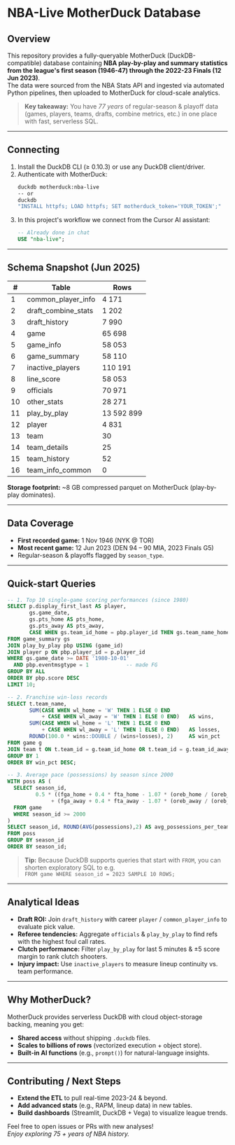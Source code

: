 # NBA-Live MotherDuck Database

## Overview

This repository provides a fully-queryable MotherDuck (DuckDB-compatible) database containing **NBA play-by-play and summary statistics from the league's first season (1946-47) through the 2022-23 Finals (12 Jun 2023)**.  
The data were sourced from the NBA Stats API and ingested via automated Python pipelines, then uploaded to MotherDuck for cloud-scale analytics.

> **Key takeaway:** You have _77 years_ of regular-season & playoff data (games, players, teams, drafts, combine metrics, etc.) in one place with fast, serverless SQL.

---

## Connecting

1. Install the DuckDB CLI (≥ 0.10.3) or use any DuckDB client/driver.
2. Authenticate with MotherDuck:
   ```bash
   duckdb motherduck:nba-live
   -- or
   duckdb
   "INSTALL httpfs; LOAD httpfs; SET motherduck_token='YOUR_TOKEN';"
   ```
3. In this project's workflow we connect from the Cursor AI assistant:
   ```sql
   -- Already done in chat
   USE "nba-live";
   ```

---

## Schema Snapshot (Jun 2025)

| #   | Table               | Rows       |
| --- | ------------------- | ---------- |
| 1   | common_player_info  | 4 171      |
| 2   | draft_combine_stats | 1 202      |
| 3   | draft_history       | 7 990      |
| 4   | game                | 65 698     |
| 5   | game_info           | 58 053     |
| 6   | game_summary        | 58 110     |
| 7   | inactive_players    | 110 191    |
| 8   | line_score          | 58 053     |
| 9   | officials           | 70 971     |
| 10  | other_stats         | 28 271     |
| 11  | play_by_play        | 13 592 899 |
| 12  | player              | 4 831      |
| 13  | team                | 30         |
| 14  | team_details        | 25         |
| 15  | team_history        | 52         |
| 16  | team_info_common    | 0          |

**Storage footprint:** ~8 GB compressed parquet on MotherDuck (play-by-play dominates).

---

## Data Coverage

- **First recorded game:** 1 Nov 1946 (NYK @ TOR)
- **Most recent game:** 12 Jun 2023 (DEN 94 – 90 MIA, 2023 Finals G5)
- Regular-season & playoffs flagged by `season_type`.

---

## Quick-start Queries

```sql
-- 1. Top 10 single-game scoring performances (since 1980)
SELECT p.display_first_last AS player,
       gs.game_date,
       gs.pts_home AS pts_home,
       gs.pts_away AS pts_away,
       CASE WHEN gs.team_id_home = pbp.player_id THEN gs.team_name_home ELSE gs.team_name_away END AS team
FROM game_summary gs
JOIN play_by_play pbp USING (game_id)
JOIN player p ON pbp.player_id = p.player_id
WHERE gs.game_date >= DATE '1980-10-01'
  AND pbp.eventmsgtype = 1            -- made FG
GROUP BY ALL
ORDER BY pbp.score DESC
LIMIT 10;
```

```sql
-- 2. Franchise win-loss records
SELECT t.team_name,
       SUM(CASE WHEN wl_home = 'W' THEN 1 ELSE 0 END
           + CASE WHEN wl_away = 'W' THEN 1 ELSE 0 END)   AS wins,
       SUM(CASE WHEN wl_home = 'L' THEN 1 ELSE 0 END
           + CASE WHEN wl_away = 'L' THEN 1 ELSE 0 END)   AS losses,
       ROUND(100.0 * wins::DOUBLE / (wins+losses), 2)     AS win_pct
FROM game g
JOIN team t ON t.team_id = g.team_id_home OR t.team_id = g.team_id_away
GROUP BY 1
ORDER BY win_pct DESC;
```

```sql
-- 3. Average pace (possessions) by season since 2000
WITH poss AS (
  SELECT season_id,
         0.5 * ((fga_home + 0.4 * fta_home - 1.07 * (oreb_home / (oreb_home + dreb_away)) * (fga_home - fgm_home) + tov_home)
              + (fga_away + 0.4 * fta_away - 1.07 * (oreb_away / (oreb_away + dreb_home)) * (fga_away - fgm_away) + tov_away)) AS possessions
  FROM game
  WHERE season_id >= 2000
)
SELECT season_id, ROUND(AVG(possessions),2) AS avg_possessions_per_team
FROM poss
GROUP BY season_id
ORDER BY season_id;
```

> **Tip:** Because DuckDB supports queries that start with `FROM`, you can shorten exploratory SQL to e.g.  
> `FROM game WHERE season_id = 2023 SAMPLE 10 ROWS;`

---

## Analytical Ideas

- **Draft ROI:** Join `draft_history` with career `player` / `common_player_info` to evaluate pick value.
- **Referee tendencies:** Aggregate `officials` & `play_by_play` to find refs with the highest foul call rates.
- **Clutch performance:** Filter `play_by_play` for last 5 minutes & ±5 score margin to rank clutch shooters.
- **Injury impact:** Use `inactive_players` to measure lineup continuity vs. team performance.

---

## Why MotherDuck?

MotherDuck provides serverless DuckDB with cloud object-storage backing, meaning you get:

- **Shared access** without shipping `.duckdb` files.
- **Scales to billions of rows** (vectorized execution + object store).
- **Built-in AI functions** (e.g., `prompt()`) for natural-language insights.

---

## Contributing / Next Steps

- **Extend the ETL** to pull real-time 2023-24 & beyond.
- **Add advanced stats** (e.g., RAPM, lineup data) in new tables.
- **Build dashboards** (Streamlit, DuckDB + Vega) to visualize league trends.

Feel free to open issues or PRs with new analyses!  
_Enjoy exploring 75 + years of NBA history._
